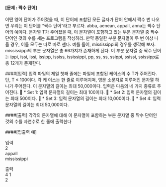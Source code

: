 #### [문제 : 짝수 단어]

어떤 영어 단어가 주어졌을 때, 이 단어에 포함된 모든 글자가 단어 안에서 짝수 번 나오면 우리는
이 단어를 “짝수 단어”라고 부르자. abba, aenean, appall, anna는 짝수 단어의 예이다.
문자열 T가 주어졌을 때, 이 문자열이 포함하고 있는 부분 문자열 중 짝수 단어인 것의 수를 세는
프로그램을 작성하라. 만약 동일한 부분 문자열이 두 번 이상 나올 경우, 이들 모두는 따로 따로
센다.
예를 들어, mississippi의 경우를 생각해 보자. mississippi의 부분 문자열은 총 66가지가 존재하게
된다. 이 부분 문자열 중 짝수 단어는 ippi, issi, issi, issipp, ississ, ississippi, pp, ss, ss, ssippi,
ssissi, ssissipp로 총 12개가 존재한다.

####[입력]
입력 파일의 제일 첫째 줄에는 파일에 포함된 케이스의 수 T가 주어진다. 단, T ≤ 100이다. 각 케
이스는 한 줄로 이루어지며, 영문 소문자로 이루어진 문자열 하나가 주어진다. 이 문자열의 길이는
최대 50,000이다.
입력은 다음의 네 가지 종류로 주어진다.
 * Set 1: 입력 문자열의 길이는 최대 100이다.
 * Set 2: 입력 문자열의 길이는 최대 500이다.
 * Set 3: 입력 문자열의 길이는 최대 10,000이다.
 * Set 4: 입력 문자열의 길이는 최대 50,000이다.

####[출력]
각각의 문자열에 대해 이 문자열이 포함하는 부분 문자열 중 짝수 단어인 것의 수를 자연수로
한 줄에 출력한다

####[입출력 예]

입력  
2  
appall  
mississippi  

출력  
4 1  
2  
